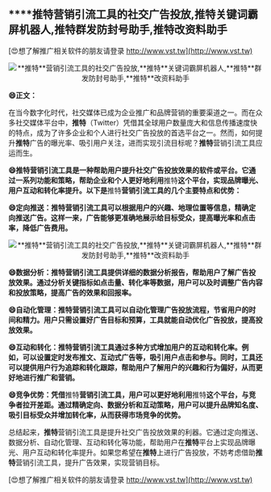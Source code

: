 ## ****推特**营销引流工具的社交广告投放,**推特**关键词霸屏机器人,**推特**群发防封号助手,**推特**改资料助手**

[😍想了解推广相关软件的朋友请登录 http://www.vst.tw](http://www.vst.tw)

 <center><img src="https://vst.tw/MP4/tuiguang/png/1.png" alt="**推特**营销引流工具的社交广告投放,**推特**关键词霸屏机器人,**推特**群发防封号助手,**推特**改资料助手"></center>

**😄正文：**

在当今数字化时代，社交媒体已成为企业推广和品牌营销的重要渠道之一。而在众多社交媒体平台中，**推特**（Twitter）凭借其全球用户数量庞大和信息传播速度快的特点，成为了许多企业和个人进行社交广告投放的首选平台之一。然而，如何提升**推特**广告的曝光率、吸引用户关注，进而实现引流目标呢？**推特**营销引流工具应运而生。

**😄**推特**营销引流工具是一种帮助用户提升社交广告投放效果的软件或平台。它通过一系列功能和策略，帮助企业和个人更好地利用**推特**这个平台，实现品牌曝光、用户互动和转化率提升。以下是**推特**营销引流工具的几个主要特点和优势：**

**😄定向推送：**推特**营销引流工具可以根据用户的兴趣、地理位置等信息，精确定向推送广告。这样一来，广告能够更准确地展示给目标受众，提高曝光率和点击率，降低广告费用。**

 <center><img src="https://vst.tw/MP4/tuiguang/png/6.png" alt="**推特**营销引流工具的社交广告投放,**推特**关键词霸屏机器人,**推特**群发防封号助手,**推特**改资料助手"></center>

**😄数据分析：**推特**营销引流工具提供详细的数据分析报告，帮助用户了解广告投放效果。通过分析关键指标如点击量、转化率等数据，用户可以及时调整广告内容和投放策略，提高广告的效果和回报率。**

**😄自动化管理：**推特**营销引流工具可以自动化管理广告投放流程，节省用户的时间和精力。用户只需设置好广告目标和预算，工具就能自动优化广告投放，提高投放效果。**

**😄互动和转化：**推特**营销引流工具通过多种方式增加用户的互动和转化率。例如，可以设置定时发布推文、互动式广告等，吸引用户点击和参与。同时，工具还可以提供用户行为追踪和转化跟踪，帮助用户了解用户的兴趣和行为偏好，从而更好地进行推广和营销。**

**😄竞争优势：凭借**推特**营销引流工具，用户可以更好地利用**推特**这个平台，与竞争者拉开差距。通过精确定向、数据分析和互动策略，用户可以提升品牌知名度、吸引目标受众并增加转化率，从而获得市场竞争的优势。**

总结起来，**推特**营销引流工具是提升社交广告投放效果的利器。它通过定向推送、数据分析、自动化管理、互动和转化等功能，帮助用户在**推特**平台上实现品牌曝光、用户互动和转化率提升。如果您希望在**推特**上进行广告投放，不妨考虑借助**推特**营销引流工具，提升广告效果，实现营销目标。

[😍想了解推广相关软件的朋友请登录 http://www.vst.tw](http://www.vst.tw)



